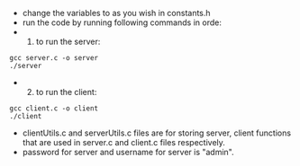 - change the variables to as you wish in constants.h
- run the code by running following commands in orde:
- 1. to run the server:

```
gcc server.c -o server
./server
```

- 2. to run the client:

```
gcc client.c -o client
./client
```

- clientUtils.c and serverUtils.c files are for storing server, client functions that are used in server.c and client.c files respectively.
- password for server and username for server is "admin".
